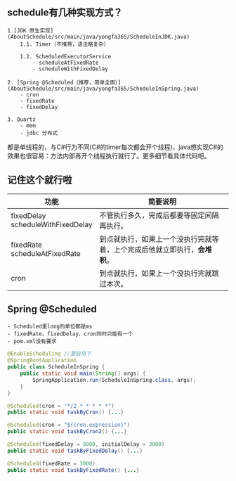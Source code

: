 ## schedule有几种实现方式？
    1.[JDK 原生实现] (AboutSchedule/src/main/java/yongfa365/ScheduleInJDK.java)
        1.1. Timer（不推荐，语法略复杂）
    
        1.2. ScheduledExecutorService
            - scheduleAtFixedRate
            - scheduleWithFixedDelay
        
    2. [Spring @Scheduled（推荐，简单全面）](AboutSchedule/src/main/java/yongfa365/ScheduleInSpring.java)
        - cron
        - fixedRate
        - fixedDelay
        
    3. Quartz
        - mem
        - jdbc 分布式
    

都是单线程的，与C#行为不同(C#的timer每次都会开个线程)，java想实现C#的效果也很容易：方法内部再开个线程执行就行了。更多细节看具体代码吧。

## 记住这个就行啦
功能|简要说明
--|--
fixedDelay<br />scheduleWithFixedDelay|不管执行多久，完成后都要等固定间隔再执行。
fixedRate<br />scheduleAtFixedRate|到点就执行，如果上一个没执行完就等着，上个完成后他就立即执行，**会堆积**。<br />
cron|到点就执行，如果上一个没执行完就跳过本次。


## Spring @Scheduled
    - Scheduled里long的单位都是ms
    - fixedRate、fixedDelay、cron同时只能有一个
    - pom.xml没有要求
```java
@EnableScheduling //要启用下
@SpringBootApplication
public class ScheduleInSpring {
    public static void main(String[] args) {
        SpringApplication.run(ScheduleInSpring.class, args);
    }
}    
```

```java
@Scheduled(cron = "*/2 * * * * *")
public static void taskByCron() {...}

@Scheduled(cron = "${cron.expression}")
public static void taskByCron2() {...}

@Scheduled(fixedDelay = 3000, initialDelay = 3000)
public static void taskByFixedDelay() {...}

@Scheduled(fixedRate = 3000)
public static void taskByFixedRate() {...}
```
